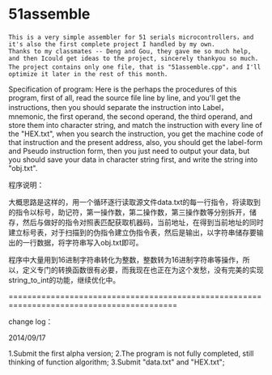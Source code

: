 51assemble
==========

    This is a very simple assembler for 51 serials microcontrollers，and it's also the first complete project I handled by my own.    
    Thanks to my classmates -- Deng and Gou, they gave me so much help, and then Icould get ideas to the project, sincerely thankyou so much.
    The project contains only one file, that is "51assemble.cpp"，and I'll optimize it later in the rest of this month.


Specification of program:
    Here is the perhaps the procedures of this program, first of all, read the source file line by line, and you'll get the instructions, then you should separate the instruction into Label，mnemonic, the first operand, the second operand, the third operand, and store them into character string, and match the instruction with every line of the "HEX.txt", when you search the instruction, you get the machine code of that instruction and the present address, also, you should get the label-form and Pseudo instruction form, then you just need to output your data, but you should save your data in character string first, and write the string into "obj.txt".

程序说明：

  大概思路是这样的，用一个循环逐行读取源文件data.txt的每一行指令，将读取到的指令以标号，助记符，第一操作数，第二操作数，第三操作数等分别拆开，储存，然后与做好的指令对照表匹配获取机器码，当前地址，在得到当前地址的同时建立标号表，对于扫描到的伪指令建立伪指令表，然后是输出，以字符串储存要输出的一行数据，将字符串写入obj.txt即可。

  程序中大量用到16进制字符串转化为整数，整数转为16进制字符串等操作，所以，定义专门的转换函数很有必要，而我现在也正在为这个发愁，没有完美的实现string_to_int的功能，继续优化中。




==========================================================================================

change log：

2014/09/17

1.Submit the first alpha version;
2.The program is not fully completed, still thinking of function algorithm;
3.Submit "data.txt" and "HEX.txt";
